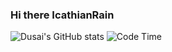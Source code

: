 ### Hi there IcathianRain


![Dusai's GitHub stats](https://github-readme-stats.vercel.app/api?username=2205794866)
![Code Time](https://img.shields.io/endpoint?style=flat&url=https://codetime-api.datreks.com/badge/127?logoColor=white%26project=%26recentMS=0%26showProject=false)
